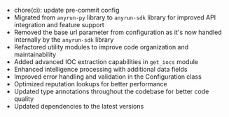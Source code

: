 
* chore(ci): update pre-commit config
* Migrated from `anyrun-py` library to `anyrun-sdk` library for improved API integration and feature support
* Removed the base url parameter from configuration as it's now handled internally by the `anyrun-sdk` library
* Refactored utility modules to improve code organization and maintainability
* Added advanced IOC extraction capabilities in `get_iocs` module
* Enhanced intelligence processing with additional data fields
* Improved error handling and validation in the Configuration class
* Optimized reputation lookups for better performance
* Updated type annotations throughout the codebase for better code quality
* Updated dependencies to the latest versions 

